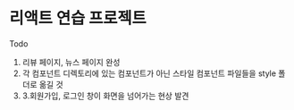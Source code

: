 <h1>리액트 연습 프로젝트</h1>

Todo
1. 리뷰 페이지, 뉴스 페이지 완성 
2. 각 컴포넌트 디렉토리에 있는 컴포넌트가 아닌 스타일 컴포넌트 파일들을 style 폴더로 옮길 것 
3. 3.회원가입, 로그인 창이 화면을 넘어가는 현상 발견